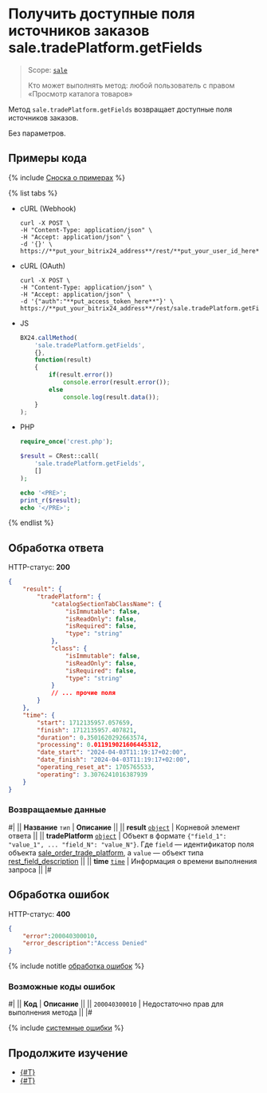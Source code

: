 # Получить доступные поля источников заказов sale.tradePlatform.getFields

> Scope: [`sale`](../../scopes/permissions.md)
>
> Кто может выполнять метод: любой пользователь с правом «Просмотр каталога товаров»

Метод `sale.tradePlatform.getFields` возвращает доступные поля источников заказов.

Без параметров.

## Примеры кода

{% include [Сноска о примерах](../../../_includes/examples.md) %}

{% list tabs %}

- cURL (Webhook)

    ```http
    curl -X POST \
    -H "Content-Type: application/json" \
    -H "Accept: application/json" \
    -d '{}' \
    https://**put_your_bitrix24_address**/rest/**put_your_user_id_here**/**put_your_webbhook_here**/sale.tradePlatform.getFields
    ```

- cURL (OAuth)

    ```
    curl -X POST \
    -H "Content-Type: application/json" \
    -H "Accept: application/json" \
    -d '{"auth":"**put_access_token_here**"}' \
    https://**put_your_bitrix24_address**/rest/sale.tradePlatform.getFields
    ```

- JS

    ```js
    BX24.callMethod(
        'sale.tradePlatform.getFields',
        {},
        function(result)
        {
            if(result.error())
                console.error(result.error());
            else
                console.log(result.data());
        }
    );
    ```

- PHP

    ```php
    require_once('crest.php');

    $result = CRest::call(
        'sale.tradePlatform.getFields',
        []
    );

    echo '<PRE>';
    print_r($result);
    echo '</PRE>';
    ```

{% endlist %}

## Обработка ответа

HTTP-статус: **200**

```json
{ 
    "result": { 
        "tradePlatform": { 
            "catalogSectionTabClassName": { 
                "isImmutable": false,
                "isReadOnly": false, 
                "isRequired": false, 
                "type": "string" 
            }, 
            "class": { 
                "isImmutable": false, 
                "isReadOnly": false, 
                "isRequired": false, 
                "type": "string" 
            } 
            // ... прочие поля 
        } 
    },
    "time": {  
        "start": 1712135957.057659,  
        "finish": 1712135957.407821,  
        "duration": 0.3501620292663574,  
        "processing": 0.011919021606445312,  
        "date_start": "2024-04-03T11:19:17+02:00",  
        "date_finish": "2024-04-03T11:19:17+02:00",  
        "operating_reset_at": 1705765533,  
        "operating": 3.3076241016387939  
    }  
}
```

### Возвращаемые данные

#|
|| **Название**
`тип` | **Описание** ||
|| **result**
[`object`](../../data-types.md) | Корневой элемент ответа ||
|| **tradePlatform**
[`object`](../../data-types.md) | Объект в формате `{"field_1": "value_1", ... "field_N": "value_N"}`. Где `field` — идентификатор поля объекта [sale_order_trade_platform](../data-types.md#sale_order_trade_platform), а `value` — объект типа [rest_field_description](../data-types.md#rest_field_description) ||
|| **time**
[`time`](../../data-types.md) | Информация о времени выполнения запроса ||
|#

## Обработка ошибок

HTTP-статус: **400**

```json
{
    "error":200040300010,
    "error_description":"Access Denied"
}
```

{% include notitle [обработка ошибок](../../../_includes/error-info.md) %}

### Возможные коды ошибок

#|
|| **Код** | **Описание** ||
|| `200040300010` | Недостаточно прав для выполнения метода ||
|#

{% include [системные ошибки](../../../_includes/system-errors.md) %}

## Продолжите изучение 

- [{#T}](./index.md)
- [{#T}](./sale-trade-platform-list.md)

